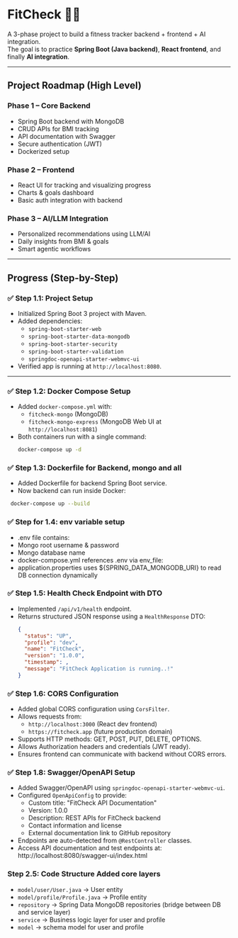 # FitCheck 🏋️‍♂️

A 3-phase project to build a fitness tracker backend + frontend + AI integration.  
The goal is to practice **Spring Boot (Java backend)**, **React frontend**, and finally **AI integration**.  

---

## Project Roadmap (High Level)

### Phase 1 – Core Backend
- Spring Boot backend with MongoDB
- CRUD APIs for BMI tracking
- API documentation with Swagger
- Secure authentication (JWT)
- Dockerized setup

### Phase 2 – Frontend
- React UI for tracking and visualizing progress
- Charts & goals dashboard
- Basic auth integration with backend

### Phase 3 – AI/LLM Integration
- Personalized recommendations using LLM/AI
- Daily insights from BMI & goals
- Smart agentic workflows

---

## Progress (Step-by-Step)

### ✅ Step 1.1: Project Setup
- Initialized Spring Boot 3 project with Maven.
- Added dependencies:  
  - `spring-boot-starter-web`  
  - `spring-boot-starter-data-mongodb`  
  - `spring-boot-starter-security`  
  - `spring-boot-starter-validation`  
  - `springdoc-openapi-starter-webmvc-ui`
- Verified app is running at `http://localhost:8080`.

---

### ✅ Step 1.2: Docker Compose Setup
- Added `docker-compose.yml` with:
  - `fitcheck-mongo` (MongoDB)
  - `fitcheck-mongo-express` (MongoDB Web UI at `http://localhost:8081`)
- Both containers run with a single command:
  ```bash
  docker-compose up -d

### ✅ Step 1.3: Dockerfile for Backend, mongo and all
- Added Dockerfile for backend Spring Boot service.
- Now backend can run inside Docker:
```bash
 docker-compose up --build
```

### ✅ Step for 1.4: env variable setup
- .env file contains:
- Mongo root username & password
- Mongo database name
- docker-compose.yml references .env via env_file:
- application.properties uses ${SPRING_DATA_MONGODB_URI} to read DB connection dynamically


### ✅ Step 1.5: Health Check Endpoint with DTO
- Implemented `/api/v1/health` endpoint.
- Returns structured JSON response using a `HealthResponse` DTO:
  ```json
  {
    "status": "UP",
    "profile": "dev",
    "name": "FitCheck",
    "version": "1.0.0",
    "timestamp": ,
    "message": "FitCheck Application is running..!"
  }
### ✅ Step 1.6: CORS Configuration
- Added global CORS configuration using `CorsFilter`.
- Allows requests from:
  - `http://localhost:3000` (React dev frontend)
  - `https://fitcheck.app` (future production domain)
- Supports HTTP methods: GET, POST, PUT, DELETE, OPTIONS.
- Allows Authorization headers and credentials (JWT ready).
- Ensures frontend can communicate with backend without CORS errors.

### ✅ Step 1.8: Swagger/OpenAPI Setup
- Added Swagger/OpenAPI using `springdoc-openapi-starter-webmvc-ui`.
- Configured `OpenApiConfig` to provide:
  - Custom title: "FitCheck API Documentation"
  - Version: 1.0.0
  - Description: REST APIs for FitCheck backend
  - Contact information and license
  - External documentation link to GitHub repository
- Endpoints are auto-detected from `@RestController` classes.
- Access API documentation and test endpoints at: http://localhost:8080/swagger-ui/index.html

### Step 2.5: Code Structure Added core layers
- `model/user/User.java` → User entity
- `model/profile/Profile.java` → Profile entity
- `repository` → Spring Data MongoDB repositories (bridge between DB and service layer)
- `service` → Business logic layer for user and profile
- `model` → schema model for user and profile
